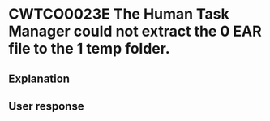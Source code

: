 # CWTCO0023E The Human Task Manager could not extract the 0 EAR file to the 1 temp folder.

## Explanation

## User response